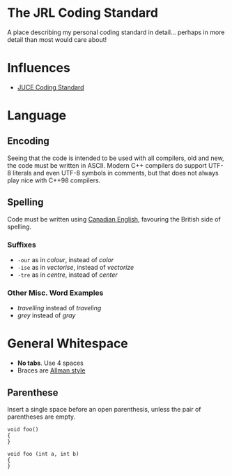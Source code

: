 # The JRL Coding Standard

A place describing my personal coding standard in detail... perhaps in more detail than most would care about!

# Influences

* [JUCE Coding Standard](https://www.juce.com/learn/coding-standards)

# Language

## Encoding

Seeing that the code is intended to be used with all compilers, old and new, the code must be written in ASCII. Modern C++ compilers do support UTF-8 literals and even UTF-8 symbols in comments, but that does not always play nice with C++98 compilers.

## Spelling

Code must be written using [Canadian English](https://en.wikipedia.org/wiki/Canadian_English), favouring the British side of spelling.

### Suffixes

* `-our` as in _colour_, instead of _color_
* `-ise` as in _vectorise_, instead of _vectorize_
* `-tre` as in _centre_, instead of _center_

### Other Misc. Word Examples

* _travelling_ instead of _traveling_
* _grey_ instead of _gray_

# General Whitespace

* **No tabs**. Use 4 spaces
* Braces are [Allman style](https://en.wikipedia.org/wiki/Indent_style#Allman_style)

## Parenthese

Insert a single space before an open parenthesis, unless the pair of parentheses are empty.
```
void foo()
{
}

void foo (int a, int b)
{
}
```
